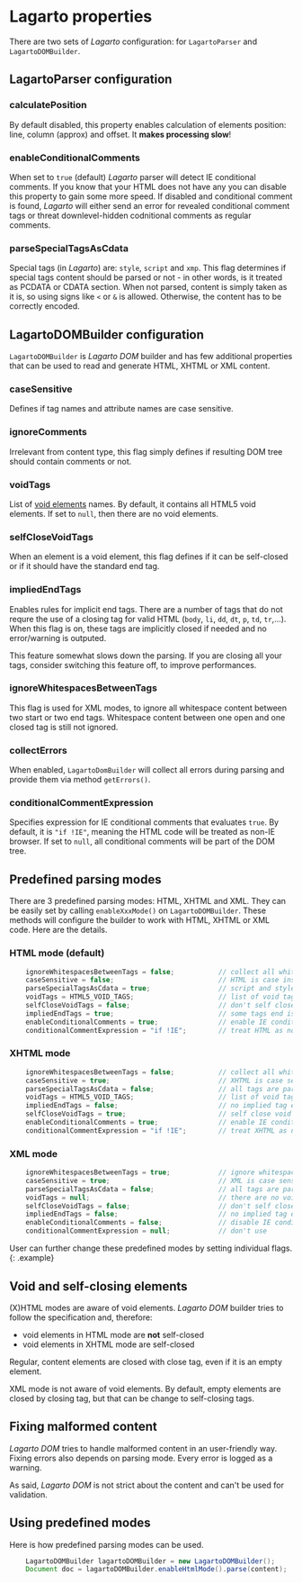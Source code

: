 # Lagarto properties

There are two sets of *Lagarto* configuration: for `LagartoParser` and
`LagartoDOMBuilder`.

## LagartoParser configuration

### calculatePosition

By default disabled, this property enables calculation of elements
position: line, column (approx) and offset. It **makes processing slow**!

### enableConditionalComments

When set to `true` (default) *Lagarto* parser will detect IE conditional
comments. If you know that your HTML does not have any you can disable
this property to gain some more speed. If disabled and conditional
comment is found, *Lagarto* will either send an error for revealed
conditional comment tags or threat downlevel-hidden codnitional comments
as regular comments.

### parseSpecialTagsAsCdata

Special tags (in *Lagarto*) are: `style`, `script` and `xmp`. This flag
determines if special tags content should be parsed or not - in other
words, is it treated as PCDATA or CDATA section. When not parsed,
content is simply taken as it is, so using signs like `<` or `&` is
allowed. Otherwise, the content has to be correctly encoded.

## LagartoDOMBuilder configuration

`LagartoDOMBuilder` is *Lagarto DOM* builder and has few additional
properties that can be used to read and generate HTML, XHTML or XML
content.

### caseSensitive

Defines if tag names and attribute names are case sensitive.

### ignoreComments

Irrelevant from content type, this flag simply defines if resulting DOM
tree should contain comments or not.

### voidTags

List of [void elements][1] names. By default, it contains
all HTML5 void elements. If set to `null`, then there are no void
elements.

### selfCloseVoidTags

When an element is a void element, this flag defines if it can be
self-closed or if it should have the standard end tag.

### impliedEndTags

Enables rules for implicit end tags. There are a number of tags that do
not requre the use of a closing tag for valid HTML (`body`, `li`, `dd`,
`dt`, `p`, `td`, `tr`,...). When this flag is on, these tags are
implicitly closed if needed and no error/warning is outputed.

This feature somewhat slows down the parsing. If you are closing all
your tags, consider switching this feature off, to improve performances.

### ignoreWhitespacesBetweenTags

This flag is used for XML modes, to ignore all whitespace content
between two start or two end tags. Whitespace content between one open
and one closed tag is still not ignored.

### collectErrors

When enabled, `LagartoDomBuilder` will collect all errors during parsing
and provide them via method `getErrors()`.

### conditionalCommentExpression

Specifies expression for IE conditional comments that evaluates `true`.
By default, it is `"if !IE"`, meaning the HTML code will be treated as
non-IE browser. If set to `null`, all conditional comments will be part
of the DOM tree.

## Predefined parsing modes

There are 3 predefined parsing modes: HTML, XHTML and XML. They can be
easily set by calling `enableXxxMode()` on `LagartoDOMBuilder`. These
methods will configure the builder to work with HTML, XHTML or XML code.
Here are the details.

### HTML mode (default)

~~~~~ java
    ignoreWhitespacesBetweenTags = false;           // collect all whitespaces
    caseSensitive = false;                          // HTML is case insensitive
    parseSpecialTagsAsCdata = true;                 // script and style tags are CDATA
    voidTags = HTML5_VOID_TAGS;                     // list of void tags
    selfCloseVoidTags = false;                      // don't self close void tags
    impliedEndTags = true;                          // some tags end is implied
    enableConditionalComments = true;               // enable IE conditional comments
    conditionalCommentExpression = "if !IE";        // treat HTML as non-IE browser
~~~~~

### XHTML mode

~~~~~ java
    ignoreWhitespacesBetweenTags = false;           // collect all whitespaces
    caseSensitive = true;                           // XHTML is case sensitive
    parseSpecialTagsAsCdata = false;                // all tags are parsed the same
    voidTags = HTML5_VOID_TAGS;                     // list of void tags
    impliedEndTags = false;                         // no implied tag ends
    selfCloseVoidTags = true;                       // self close void tags
    enableConditionalComments = true;               // enable IE conditional comments
    conditionalCommentExpression = "if !IE";        // treat XHTML as non-IE browser
~~~~~

### XML mode

~~~~~ java
    ignoreWhitespacesBetweenTags = true;            // ignore whitespaces that are no content
    caseSensitive = true;                           // XML is case sensitive
    parseSpecialTagsAsCdata = false;                // all tags are parsed the same
    voidTags = null;                                // there are no void tags
    selfCloseVoidTags = false;                      // don't self close empty tags (can be changed!)
    impliedEndTags = false;                         // no implied tag ends
    enableConditionalComments = false;              // disable IE conditional comments
    conditionalCommentExpression = null;            // don't use
~~~~~

User can further change these predefined modes by setting individual
flags.
{: .example}

## Void and self-closing elements

(X)HTML modes are aware of void elements. *Lagarto DOM* builder tries to
follow the specification and, therefore:

* void elements in HTML mode are **not** self-closed
* void elements in XHTML mode are self-closed

Regular, content elements are closed with close tag, even if it is an
empty element.

XML mode is not aware of void elements. By default, empty elements are
closed by closing tag, but that can be change to self-closing tags.

## Fixing malformed content

*Lagarto DOM* tries to handle malformed content in an user-friendly way.
Fixing errors also depends on parsing mode. Every error is logged as a
warning.

As said, *Lagarto DOM* is not strict about the content and can't be
used for validation.

## Using predefined modes

Here is how predefined parsing modes can be used.

~~~~~ java
    LagartoDOMBuilder lagartoDOMBuilder = new LagartoDOMBuilder();
    Document doc = lagartoDOMBuilder.enableHtmlMode().parse(content);
~~~~~

[1]: http://dev.w3.org/html5/spec/Overview.html#void-elements
